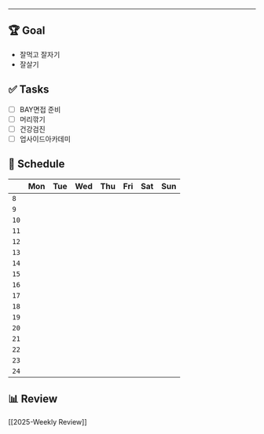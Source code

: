 
---
## 🏆 Goal
- 잘먹고 잘자기
- 잘살기

## ✅ Tasks
- [ ] BAY면접 준비
- [ ] 머리깎기
- [ ] 건강검진
- [ ] 업사이드아카데미

## 📅 Schedule
|      | Mon | Tue | Wed | Thu | Fri | Sat | Sun |
| ---- | --- | --- | --- | --- | --- | --- | --- |
| `8`  |     |     |     |     |     |     |     |
| `9`  |     |     |     |     |     |     |     |
| `10` |     |     |     |     |     |     |     |
| `11` |     |     |     |     |     |     |     |
| `12` |     |     |     |     |     |     |     |
| `13` |     |     |     |     |     |     |     |
| `14` |     |     |     |     |     |     |     |
| `15` |     |     |     |     |     |     |     |
| `16` |     |     |     |     |     |     |     |
| `17` |     |     |     |     |     |     |     |
| `18` |     |     |     |     |     |     |     |
| `19` |     |     |     |     |     |     |     |
| `20` |     |     |     |     |     |     |     |
| `21` |     |     |     |     |     |     |     |
| `22` |     |     |     |     |     |     |     |
| `23` |     |     |     |     |     |     |     |
| `24` |     |     |     |     |     |     |     |


## 📊 Review
[[2025-Weekly Review]]